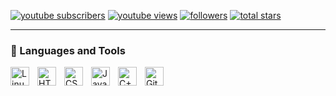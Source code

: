  <p align="left">
      <a href="[[https://www.youtube.com/channel/UCdEGroQOLTMMhHCOMBehYIA?sub_confirmation=1](https://www.youtube.com/channel/UCt00SFqoLi7BjmejezmCZ6g)]">
         <img alt="youtube subscribers" title="Subscribe to my YouTube channel" src="https://custom-icon-badges.demolab.com/youtube/channel/subscribers/UCdEGroQOLTMMhHCOMBehYIA?color=%23E05D44&label=SUBSCRIBE&logo=video&logoColor=white&style=for-the-badge&labelColor=CE4630"/></a> 
      <a href="https://www.youtube.com/channel/UCt00SFqoLi7BjmejezmCZ6g">
         <img alt="youtube views" title="YouTube views" src="https://custom-icon-badges.demolab.com/youtube/channel/views/UCdEGroQOLTMMhHCOMBehYIA?color=%23E1AD0E&logo=eye&logoColor=white&style=for-the-badge&labelColor=C79600"/></a> 
      <a href="https://github.com/Alessandro18K?tab=followers">
         <img alt="followers" title="Follow me on Github" src="https://custom-icon-badges.demolab.com/github/followers/Sheytan1337?color=236ad3&labelColor=1155ba&style=for-the-badge&logo=person-add&label=Follow&logoColor=white"/></a>
      <a href="https://github.com/Alessandro18K?tab=repositories&sort=stargazers">
         <img alt="total stars" title="Total stars on GitHub" src="https://custom-icon-badges.demolab.com/github/stars/Sheytan1337?color=55960c&style=for-the-badge&labelColor=488207&logo=star"/></a>
   </p>

---

### 🧰 Languages and Tools

<img align="left" alt="Linux" width="30px" style="padding-right:10px;" src="https://cdn.jsdelivr.net/gh/devicons/devicon/icons/linux/linux-original.svg" />
<img align="left" alt="HTML" width="30px" style="padding-right:10px;" src="https://cdn.jsdelivr.net/gh/devicons/devicon/icons/html5/html5-plain.svg" />
<img align="left" alt="CSS" width="30px" style="padding-right:10px;" src="https://cdn.jsdelivr.net/gh/devicons/devicon/icons/css3/css3-plain.svg" />
<img align="left" alt="JavaScript" width="30px" style="padding-right:10px;" src="https://cdn.jsdelivr.net/gh/devicons/devicon/icons/javascript/javascript-plain.svg" />
<img align="left" alt="C++" width="30px" style="padding-right:10px;" src="https://cdn.jsdelivr.net/gh/devicons/devicon/icons/cplusplus/cplusplus-line.svg" />
<img align="left" alt="GitHub" width="30px" style="padding-right:10px;" src="https://cdn.jsdelivr.net/gh/devicons/devicon/icons/github/github-original.svg" />
<br />
